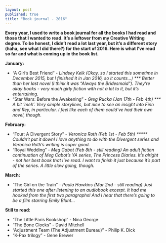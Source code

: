 ```yaml
---
layout: post
published: true
title: "Book journal - 2016"
---
```



**Every year, I used to write a book journal for all the books I had read and those that I wanted to read. It’s a leftover from my Creative Writing degree. To be honest, I didn’t read a lot last year, but it’s a different story (haha, see what I did there?) for the start of 2016. Here is what I’ve read so far and what is coming up in the book list.**

<!--more-->

**January:**
- “A Girl’s Best Friend” - _Lindsey Kelk (Okay, so I started this sometime in December 2015, but I finished it in Jan 2016, so it counts...) *** Better than her last novel (I think it was “Always the Bridesmaid”). They’re okay books - very much girly fiction with not a lot to it, but it’s entertaining._
- “Star Wars: Before the Awakening” - _Greg Rucka (Jan 17th - Feb 4th) *** A bit ‘meh’. Very simple storylines, but nice to see an insight into Finn and Rey, in particular. I feel like each of them could’ve had their own novel, though._  

**February:**
- “Four: A Divergent Story” - _Veronica Roth (Feb 1st - Feb 5th) ***** Couldn’t put it down! I love anything to do with the Divergent series and Veronica Roth’s writing is super good._ 
- “Royal Wedding” - _Meg Cabot (Feb 8th - still reading) An adult fiction continuation of  Meg Cabot’s YA series, The Princess Diaries. It’s alright - not her best book that I’ve read. I want to finish it just because it’s part of the series. A little slow going, though._

**March:**
- “The Girl on the Train” - _Paula Hawkins (Mar 2nd - still reading) Just started this one after listening to an audiobook excerpt. It had me hooked from the first two paragraphs! And I hear that there’s going to be a film starring Emily Blunt..._

**Still to read:** 
- “The Little Paris Bookshop” - Nina George
- “The Bone Clocks” - David Mitchell
- “Adjustment Team (The Adjustment Bureau)” - Philip K. Dick
- “K-Pax trilogy” - Gene Brewer
